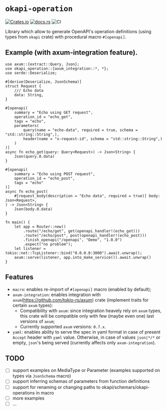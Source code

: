 # `okapi-operation`

[![Crates.io](https://img.shields.io/crates/v/okapi-operation)](https://crates.io/crates/okapi-operation)
[![docs.rs](https://img.shields.io/docsrs/okapi-operation/latest)](https://docs.rs/okapi-operation/latest)
![CI](https://github.com/Flowneee/okapi-operation/actions/workflows/ci.yml/badge.svg)

Library which allow to generate OpenAPI's operation definitions (using types from `okapi` crate) with procedural
macro `#[openapi]`.

## Example (with axum-integration feature).

```rust,no_run
use axum::{extract::Query, Json};
use okapi_operation::{axum_integration::*, *};
use serde::Deserialize;

#[derive(Deserialize, JsonSchema)]
struct Request {
    /// Echo data
    data: String,
}

#[openapi(
    summary = "Echo using GET request",
    operation_id = "echo_get",
    tags = "echo",
    parameters(
        query(name = "echo-data", required = true, schema = "std::string::String",),
        header(name = "x-request-id", schema = "std::string::String",)
    )
)]
async fn echo_get(query: Query<Request>) -> Json<String> {
    Json(query.0.data)
}

#[openapi(
    summary = "Echo using POST request",
    operation_id = "echo_post",
    tags = "echo"
)]
async fn echo_post(
    #[request_body(description = "Echo data", required = true)] body: Json<Request>,
) -> Json<String> {
    Json(body.0.data)
}

fn main() {
    let app = Router::new()
        .route("/echo/get", get(openapi_handler!(echo_get)))
        .route("/echo/post", post(openapi_handler!(echo_post)))
        .finish_openapi("/openapi", "Demo", "1.0.0")
        .expect("no problem");
    let listener = tokio::net::TcpListener::bind("0.0.0.0:3000").await.unwrap();
    axum::serve(listener, app.into_make_service()).await.unwrap()
}
```

## Features

* `macro`: enables re-import of `#[openapi]` macro (enabled by default);
* `axum-integration`: enables integration with `axum`(https://github.com/tokio-rs/axum) crate (implement traits for
  certain `axum` types):
    * Compatibility with `axum`: since integration heavely rely on `axum` types, this crate will be compatible only with
      few (maybe even one) last versions of `axum`;
    * Currently supported `axum` versions: `0.7.x`.
* `yaml`: enables ability to serve the spec in yaml format in case of present `Accept` header with `yaml` value.
  Otherwise, in case of values `json|*/*` or empty, `json`'s being served (currently affects only `axum-integration`).

## TODO

* [ ] support examples on MediaType or Parameter (examples supported on types via `JsonSchema` macro)
* [ ] support inferring schemas of parameters from function definitions
* [ ] support for renaming or changing paths to okapi/schemars/okapi-operations in macro
* [ ] more examples
* [ ] ...
